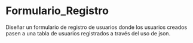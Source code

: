 # Formulario_Registro
Diseñar un formulario de registro de usuarios donde los usuarios creados pasen a una tabla de usuarios registrados a través del uso de json.
